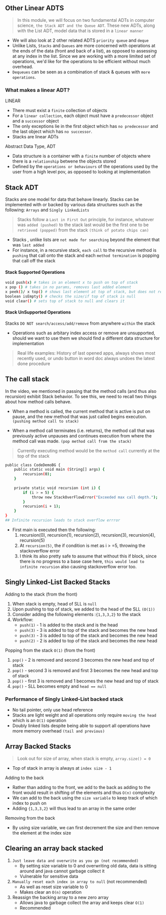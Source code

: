 ## Other Linear ADTS
> In this module, we will focus on two fundamental ADTs in computer science, `the Stack ADT and the Queue ADT`. These new ADTs, along with the List ADT, model data that is stored in a `linear manner`
* We will also look at 2 other related ADTS `priority queue` and `deque`
* Unlike Lists, `Stacks` and `Queues` are more concerned with operations at the ends of the data (front and back of a list), as opposed to assessing at any index in the list. Since we are working with a more limited set of operations, we'd like for the operations to be efficient without much overhead.
* `Dequeues` can be seen as a combination of stack & queues with `more operations`.

### What makes a linear ADT?
LINEAR 
* There must exist a `finite` collection of objects
* For a `linear collection`, each object must have a `predecessor` object and a `successor` object
* The only exceptions lie in the first object which has `no predecessor` and the last object which has `no successor`.
* Stacks are linear ADTs

Abstract Data Type, ADT
* Data structure is a container with a `finite` number of objects where there is a `relationship` betwene the objects stored
* Defined by the `operations or behaviours` of the operations used by the user from a high level pov, as opposed to looking at implementation

## Stack ADT
Stacks are one model for data that behave linearly.
Stacks can be implemented with or backed by various data structures such as the following: `Arrays` and `Singly LinkedLists`

> Stacks follow a `Last in First Out` principle, for instance, whatever was `added (pushed)` to the stack last would be the first one to be `retrieved (popped)` from the stack `(think of potato chips can)`
* Stacks , unlike lists are `not made for searching` beyond the element that was `last added`
* For instance, in a recursive stack, `each call` to the recursive method is `pushing` that call onto the stack and each `method termination` is popping that call off the stack 

#### Stack Supported Operations
```sh
void push(x) # takes in an element x to push on top of stack
x pop () # takes in no params, removes last added element 
x peek()/ x top() # shows last element at top of stack, but does not remove it
boolean isEmpty() # checks the size/if top of stack is null
void clear() # sets top of stack to null and clears it
```
#### Stack UnSupported Operations
Stacks `DO NOT search/access/add/remove` from anywhere `within` the stack
* Operations such as arbitary index access or remove are unsupported, should we want to use them we should find a different data structure for implementation

> Real life examples: History of last opened apps, always shows most recently used, or undo button in word doc always undoes the latest done procedure

## The call stack
In the video, we mentioned in passing that the method calls (and thus also recursion) exhibit Stack behavior. To see this, we need to recall two things about how method calls behave.

* When a method is called, the current method that is active is put on pause, and the new method that was just called begins execution. `(pushing method call to stack)`

* When a method call terminates (i.e. returns), the method call that was previously active unpauses and continues execution from where the method call was made. `(pop method call from the stack)`
> Currently executing method would be the `method call` currently at the top of the stack

```sh
public class CodeDemoBG {
    public static void main (String[] args) {
        recursion(0);
    }
    
    private static void recursion (int i) {
        if (i > = 5) {
            throw new StackOverFlowError("Exceeded max call depth.");
        }
        recursion(i + 1);
    }
}
## Infinite recursion leads to stack overflow errror
```
* First main is executed then the following:
    1. recursion(0), recursion(1), recursion(2), recursion(3), recursion(4), recursion(5)
    2. At `recursion(5)`, the if condition is met as i > =5, throwing the stackoverflow error
    3. I think its also pretty safe to assume that without this if block, since there is no progress to a base case here, `this would lead to infinite recursion` also causing stackoverflow error too.
## Singly Linked-List Backed Stacks
Adding to the stack (from the front)
1. When stack is empty, head of SLL is `null`
2. Upon pushing to top of stack, we added to the head of the SLL `(O(1))`
3. Consider adding the following elements :`{1,3,3,2}` to the stack
4. Workflow:
    * `push(1)` - 1 is added to the stack and is the head
    * `push(3)` - 3 is added to top of the stack and becomes the new head
    * `push(3)` - 3 is added to top of the stack and becomes the new head
    * `push(2)` - 2 is added to top of the stack and becomes the new head

Popping from the stack `O(1)` (from the front)
1.  `pop()` - 2 is removed and second 3 becomes the new head and top of stack
2.  `pop()` - second 3 is removed and first 3 becomes the new head and top of stack
3.  `pop()` - first 3 is removed and 1 becomes the new head and top of stack
4. `pop()` - SLL becomes empty and `head == null`

### Performance of Singly Linked-List backed stack
* No tail pointer, only use head reference
* Stacks are light weight and all operations only require `moving the head` which is an `O(1)` operation
* Doubly linked lists despite being able to support all operations have more memory overhead `(tail and previous)`


## Array Backed Stacks
> Look out for size of array, when stack is empty, `array.size() = 0`
* Top of stack in array is always at `index size - 1`

Adding to the back
* Rather than adding to the front, we add to the back as adding to the front would result in shifting of the elements and thus `O(n)` complexity
* We can add to the back using the `size variable` to keep track of which index to push on
* Adding `{1,3,3,2}` will thus lead to an array in the same order

Removing from the back
* By using size variable, we can first decrement the size and then remove the element at the index size

## Clearing an array back stacked
1. `Just leave data and overwrite as you go (not recommended)`
    * By setting size variable to 0 and overwriting old data, data is sitting around and java cannot garbage collect it
    * Vulnerable for sensitive data
2. `Manually reset each index in array to null` (not recommended)
    * As well as reset size variable to 0
    * Makes clear an `O(n)` operation
3. Reassign the backing array to a new zero array 
    * Allows java to garbage collect the array and keeps clear `O(1)`
    * Recommended